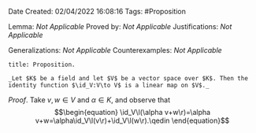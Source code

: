 <div class="topSpace"></div>

Date Created: 02/04/2022 16:08:16
Tags: #Proposition

Lemma: _Not Applicable_
Proved by: _Not Applicable_
Justifications: _Not Applicable_

Generalizations: _Not Applicable_
Counterexamples: _Not Applicable_

``` ad-Proposition
title: Proposition.

_Let $K$ be a field and let $V$ be a vector space over $K$. Then the identity function $\id_V:V\to V$ is a linear map on $V$._

```

_Proof_. Take $v,w\in V$ and $\alpha\in K$, and observe that
$$\begin{equation}
    \id_V\l(\alpha v+w\r)=\alpha v+w=\alpha\id_V\l(v\r)+\id_V\l(w\r).\qedin
\end{equation}$$
